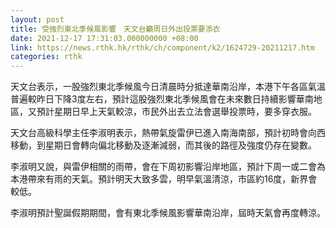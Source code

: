 ```yaml
---
layout: post
title: 受強烈東北季候風影響　天文台籲周日外出投票要添衣
date: 2021-12-17 17:31:03.000000000 +08:00
link: https://news.rthk.hk/rthk/ch/component/k2/1624729-20211217.htm
categories: rthk
---
```


天文台表示，一股強烈東北季候風今日清晨時分抵達華南沿岸，本港下午各區氣溫普遍較昨日下降3度左右，預計這股強烈東北季候風會在未來數日持續影響華南地區，又預計星期日早上天氣較涼，市民外出去立法會選舉投票時，要多穿衣服。

天文台高級科學主任李淑明表示，熱帶氣旋雷伊已進入南海南部，預計初時會向西移動，到星期日會轉向偏北移動及逐漸減弱，而其後的路徑及強度仍存在變數。

李淑明又說，與雷伊相關的雨帶，會在下周初影響沿岸地區，預計下周一或二會為本港帶來有雨的天氣。預計明天大致多雲，明早氣溫清涼，市區約16度，新界會較低。

李淑明預計聖誕假期期間，會有東北季候風影響華南沿岸，屆時天氣會再度轉涼。
